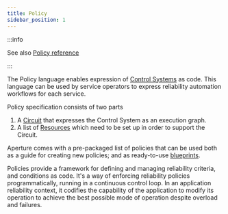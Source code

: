```yaml
---
title: Policy
sidebar_position: 1
---
```


:::info

See also [Policy reference](/reference/configuration/policies.md#v1-policy)

:::

The Policy language enables expression of [Control Systems][control-system] as
code. This language can be used by service operators to express reliability
automation workflows for each service.

Policy specification consists of two parts

1. A [Circuit][circuit] that expresses the Control System as an execution graph.
2. A list of [Resources][resources] which need to be set up in order to support
   the Circuit.

Aperture comes with a pre-packaged list of policies that can be used both as a
guide for creating new policies; and as ready-to-use [blueprints][blueprints].

Policies provide a framework for defining and managing reliability criteria, and
conditions as code. It's a way of enforcing reliability policies
programmatically, running in a continuous control loop. In an application
reliability context, it codifies the capability of the application to modify its
operation to achieve the best possible mode of operation despite overload and
failures.

[circuit]: /concepts/policy/circuit/circuit.md
[resources]: /concepts/policy/resources.md
[blueprints]: /get-started/blueprints.md
[control-system]: https://en.wikipedia.org/wiki/Control_system
